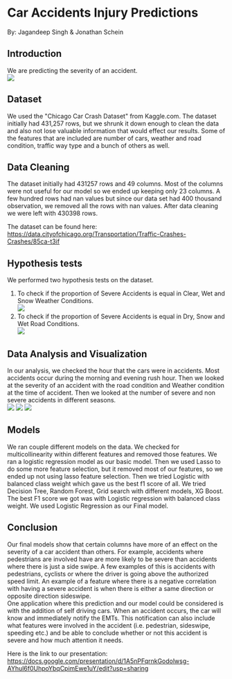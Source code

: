 # Car Accidents Injury Predictions
By: Jagandeep Singh & Jonathan Schein

## Introduction
We are predicting the severity of an accident.\
![](images/geo.png)

## Dataset
We used the "Chicago Car Crash Dataset" from Kaggle.com. The dataset initially had 431,257 rows, but we shrunk it down enough to clean the data and also not lose valuable information that would effect our results. Some of the features that are included are number of cars, weather and road condition, traffic way type and a bunch of others as well. 

## Data Cleaning
The dataset initially had 431257 rows and 49 columns. Most of the columns were
not useful for our model so we ended up keeping only 23 columns. A few hundred
rows had nan values but since our data set had 400 thousand observation, we removed
all the rows with nan values. After data cleaning we were left with 430398 rows.

The dataset can be found here:\
https://data.cityofchicago.org/Transportation/Traffic-Crashes-Crashes/85ca-t3if

## Hypothesis tests
We performed two hypothesis tests on the dataset.
1. To check if the proportion of Severe Accidents is equal in Clear, Wet and Snow Weather Conditions.\
![](images/weather.png)
2. To check if the proportion of Severe Accidents is equal in Dry, Snow and Wet Road Conditions.\
![](images/road.png)

## Data Analysis and Visualization
In our analysis, we checked the hour that the cars were in accidents. Most accidents occur during the
morning and evening rush hour. Then we looked at the severity of an accident with
the road condition and Weather condition at the time of accident. Then we looked at
the number of severe and non severe accidents in different seasons.\
![](images/crash_hour.png)
![](images/cost.png)
![](images/season.png)

## Models
We ran couple different models on the data. We checked for multicollinearity within
different features and removed those features. We ran a logistic regression model
as our basic model. Then we used Lasso to do some more feature selection, but it
removed most of our features, so we ended up not using lasso feature selection.
Then we tried Logistic with balanced class weight which gave us the best f1 score
of all. We tried Decision Tree, Random Forest, Grid search with different models,
XG Boost. The best F1 score we got was with Logistic regression with balanced class
weight. We used Logistic Regression as our Final model.

## Conclusion
Our final models show that certain columns have more of an effect on the severity
of a car accident than others. For example, accidents where pedestrians are
involved have are more likely to be severe than accidents where there is just a
side swipe. A few examples of this is accidents with pedestrians, cyclists or
where the driver is going above the authorized speed limit. An example of a feature
where there is a negative correlation with having a severe accident is when there
is either a same direction or opposite direction sideswipe.\
One application where this prediction and our model could be considered is with
the addition of self driving cars. When an accident occurs, the car will know and
immediately notify the EMTs. This notification can also include what features were
involved in the accident (i.e. pedestrian, sideswipe, speeding etc.)  and be able
to conclude whether or not this accident is severe and how much attention it needs.

Here is the link to our presentation:\
https://docs.google.com/presentation/d/1A5nPFqrnkGodolwsg-AYhul6f0UhpoYbqCpimEwe1uY/edit?usp=sharing

